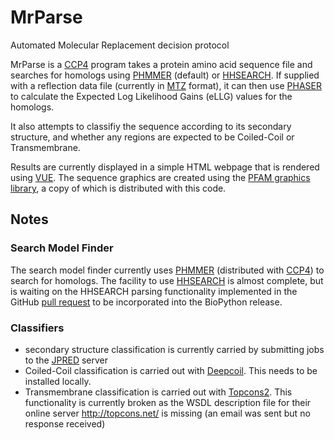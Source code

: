 # MrParse
Automated Molecular Replacement decision protocol

MrParse is a [CCP4](http://www.ccp4.ac.uk) program takes a protein amino acid sequence file and searches for homologs using [PHMMER](http://hmmer.org/) (default) or [HHSEARCH](https://github.com/soedinglab/hh-suite). If supplied with a reflection data file (currently in [MTZ](http://www.ccp4.ac.uk/html/mtzformat.html) format), it can then use [PHASER](https://www.phaser.cimr.cam.ac.uk/index.php/Phaser_Crystallographic_Software) to calculate the Expected Log Likelihood Gains (eLLG) values for the homologs.

It also attempts to classifiy the sequence according to its secondary structure, and whether any regions are expected to be Coiled-Coil or Transmembrane.

Results are currently displayed in a simple HTML webpage that is rendered using [VUE](https://vuejs.org). The sequence graphics are created using the [PFAM graphics library](https://pfam.xfam.org/generate_graphic), a copy of which is distributed with this code.

## Notes
### Search Model Finder
The search model finder currently uses [PHMMER](http://hmmer.org/) (distributed with [CCP4](http://www.ccp4.ac.uk)) to search for homologs. The facility to use [HHSEARCH](https://github.com/soedinglab/hh-suite) is almost complete, but is waiting on the HHSEARCH parsing functionality implemented in the GitHub [pull request](https://github.com/biopython/biopython/pull/1965) to be incorporated into the BioPython release.

### Classifiers
* secondary structure classification is currently carried by submitting jobs to the [JPRED](http://www.compbio.dundee.ac.uk/jpred/) server 
* Coiled-Coil classification is carried out with [Deepcoil](https://github.com/labstructbioinf/DeepCoil). This needs to be installed locally.
* Transmembrane classification is carried out with [Topcons2](https://github.com/ElofssonLab/TOPCONS2). This functionality is currently broken as the WSDL description file for their online server http://topcons.net/ is missing (an email was sent but no response received)


